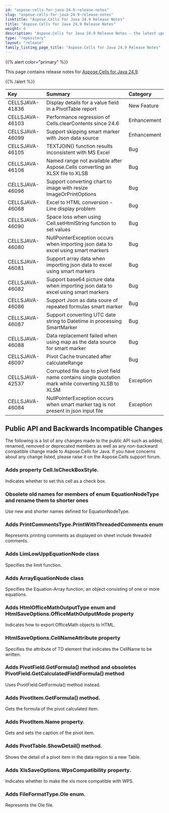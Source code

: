 ```yaml
---
id: "aspose-cells-for-java-24-9-release-notes"
slug: "aspose-cells-for-java-24-9-release-notes"
linktitle: "Aspose.Cells for Java 24.9 Release Notes"
title: "Aspose.Cells for Java 24.9 Release Notes"
weight: 4
description: "Aspose.Cells for Java 24.9 Release Notes - the latest updates and fixes."
type: "repository"
layout: "release"
family_listing_page_title: "Aspose.Cells for Java 24.9 Release Notes"
---
```


{{% alert color="primary" %}}

This page contains release notes for [Aspose.Cells for Java 24.9](https://releases.aspose.com/cells/java/24-9/).

{{% /alert %}}

|**Key**|**Summary**|**Category**|
| :- | :- | :- |
|CELLSJAVA-41836|Display details for a value field in a PivotTable report|New Feature
|CELLSJAVA-46103|Performance regression of Cells.clearContents since 24.6 |Enhancement
|CELLSJAVA-46099|Support skipping smart marker with Json data source|Enhancement
|CELLSJAVA-46105|TEXTJOIN() function results inconsistent with MS Excel|Bug
|CELLSJAVA-46108|Named range not available after Aspose.Cells converting an XLSX file to XLSB|Bug
|CELLSJAVA-46096|Support converting chart to image with resize ImageOrPrintOptions |Bug
|CELLSJAVA-46068|Excel to HTML conversion - Line display problem|Bug
|CELLSJAVA-46090|Space loss when using Cell.setHtmlString function to set values|Bug
|CELLSJAVA-46080|NullPointerException occurs when importing json data to excel using smart markers|Bug
|CELLSJAVA-46081|Support array data when importing json data to excel using smart markers|Bug
|CELLSJAVA-46082|Support base64 picture data when importing json data to excel using smart markers|Bug
|CELLSJAVA-46086|Support Json as data soure of repeated formulas smart marker|Bug
|CELLSJAVA-46087|Support converting UTC date string to Datetime in processing SmartMarker|Bug
|CELLSJAVA-46088|Data replacement failed when using map as the data source for smart marker|Bug
|CELLSJAVA-46097|Pivot Cache truncated after calculateRange|Bug
|CELLSJAVA-42537|Corrupted file due to pivot field name contains single quotation mark while converting XLSB to XLSM|Exception
|CELLSJAVA-46084|NullPointerException occurs when smart marker tag is not present in json input file|Exception

## **Public API and Backwards Incompatible Changes**

The following is a list of any changes made to the public API such as added, renamed, removed or deprecated members as well as any non-backward compatible change made to Aspose.Cells for Java. If you have concerns about any change listed, please raise it on the Aspose.Cells support forum.

### **Adds property Cell.IsCheckBoxStyle.**

Indicates whether to set this cell as a check box.

### **Obsolete old names for members of enum EquationNodeType and rename them to shorter ones**

Use new and shorter names defined for EquationNodeType.

### **Adds PrintCommentsType.PrintWithThreadedComments enum**

Represents printing comments as displayed on sheet include threaded comments.

### **Adds LimLowUppEquationNode class**

Specifies the limit function.

### **Adds ArrayEquationNode class**

Specifies the Equation-Array function, an object consisting of one or more equations.

### **Adds HtmlOfficeMathOutputType enum and HtmlSaveOptions.OfficeMathOutputMode property**

Indicates how to export OfficeMath objects to HTML.

### **HtmlSaveOptions.CellNameAttribute property**

Specifies the attribute of TD element that indicates the CellName to be written.

### **Adds PivotField.GetFormula() method and obsoletes PivotField.GetCalculatedFieldFormula() method**

Uses PivotField.GetFormula() method instead.

### **Adds PivotItem.GetFormula() method.**

Gets the formula of the pivot calculated item.

### **Adds PivotItem.Name property.**

Gets and sets the caption of the pivot item.

### **Adds PivotTable.ShowDetail() method.**

Shows the detail of a pivot item in the data region to a new Table.

### **Adds XlsSaveOptions.WpsCompatibility property.**

Indicates whether to make the xls more compatible with WPS.

### **Adds FileFormatType.Ole enum.**

Represents the Ole file.
